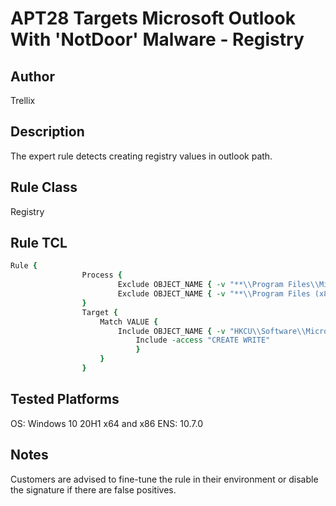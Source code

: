 # APT28 Targets Microsoft Outlook With 'NotDoor' Malware - Registry

## Author
Trellix

## Description
The expert rule detects creating registry values in outlook path.

## Rule Class 
Registry

## Rule TCL
```tcl
Rule {
				Process {
						Exclude OBJECT_NAME { -v "**\\Program Files\\Microsoft Office\\root\\Office*\\OUTLOOK.EXE" }
						Exclude OBJECT_NAME { -v "**\\Program Files (x86)\\Microsoft Office\\root\\Office*\\OUTLOOK.EXE" }
				}
				Target {
					Match VALUE {
						Include OBJECT_NAME { -v "HKCU\\Software\\Microsoft\\Office\\*\\Outlook\\LoadMacroProviderOnBoot" }
							Include -access "CREATE WRITE"
							}
					}
				}
```

## Tested Platforms
OS: Windows 10 20H1 x64 and x86
ENS: 10.7.0

## Notes
Customers are advised to fine-tune the rule in their environment or disable the signature if there are false positives.
